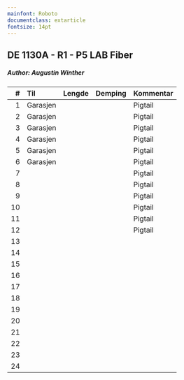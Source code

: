```yaml
---
mainfont: Roboto
documentclass: extarticle
fontsize: 14pt
---
```


## DE 1130A - R1 - P5   LAB Fiber
##### Author: Augustin Winther

|  #  |        Til       |Lengde|Demping|Kommentar|
|----:|:-----------------|-----:|------:|:--------|
|    1|Garasjen          |      |       |Pigtail  |
|    2|Garasjen          |      |       |Pigtail  |
|    3|Garasjen          |      |       |Pigtail  |
|    4|Garasjen          |      |       |Pigtail  |
|    5|Garasjen          |      |       |Pigtail  |
|    6|Garasjen          |      |       |Pigtail  |
|    7|                  |      |       |Pigtail  |
|    8|                  |      |       |Pigtail  |
|    9|                  |      |       |Pigtail  |
|   10|                  |      |       |Pigtail  |
|   11|                  |      |       |Pigtail  |
|   12|                  |      |       |Pigtail  |
|   13|                  |      |       |         |
|   14|                  |      |       |         |
|   15|                  |      |       |         |
|   16|                  |      |       |         |
|   17|                  |      |       |         |
|   18|                  |      |       |         |
|   19|                  |      |       |         |
|   20|                  |      |       |         |
|   21|                  |      |       |         |
|   22|                  |      |       |         |
|   23|                  |      |       |         |
|   24|                  |      |       |         |
